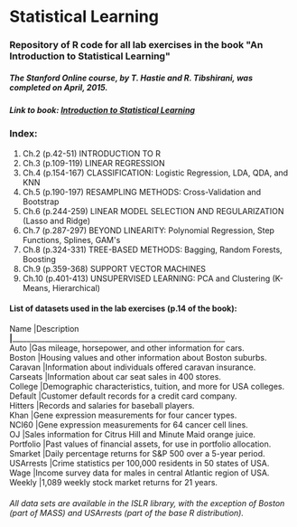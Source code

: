 # Statistical Learning
### Repository of R code for all lab exercises in the book "An Introduction to Statistical Learning"  


##### The Stanford Online course, by T. Hastie and R. Tibshirani, was completed on April, 2015.

##### Link to book: [Introduction to Statistical Learning](http://www-bcf.usc.edu/~gareth/ISL/ISLR%20First%20Printing.pdf)

### Index:

1. Ch.2 (p.42-51) INTRODUCTION TO R
2. Ch.3 (p.109-119) LINEAR REGRESSION
3. Ch.4 (p.154-167) CLASSIFICATION: Logistic Regression, LDA, QDA, and KNN
4. Ch.5 (p.190-197) RESAMPLING METHODS: Cross-Validation and Bootstrap
5. Ch.6 (p.244-259) LINEAR MODEL SELECTION AND REGULARIZATION (Lasso and Ridge)
6. Ch.7 (p.287-297) BEYOND LINEARITY: Polynomial Regression, Step Functions, Splines, GAM's
7. Ch.8 (p.324-331) TREE-BASED METHODS: Bagging, Random Forests, Boosting
8. Ch.9 (p.359-368) SUPPORT VECTOR MACHINES
9. Ch.10 (p.401-413) UNSUPERVISED LEARNING: PCA and Clustering (K-Means, Hierarchical)


#### List of datasets used in the lab exercises (p.14 of the book):


Name      |Description
__________|_____________________________________________________________________  
Auto      |Gas mileage, horsepower, and other information for cars.  
Boston    |Housing values and other information about Boston suburbs.  
Caravan   |Information about individuals offered caravan insurance.  
Carseats  |Information about car seat sales in 400 stores.  
College   |Demographic characteristics, tuition, and more for USA colleges.  
Default   |Customer default records for a credit card company.  
Hitters   |Records and salaries for baseball players.  
Khan      |Gene expression measurements for four cancer types.  
NCI60     |Gene expression measurements for 64 cancer cell lines.  
OJ        |Sales information for Citrus Hill and Minute Maid orange juice.  
Portfolio   |Past values of financial assets, for use in portfolio allocation.  
Smarket |Daily percentage returns for S&P 500 over a 5-year period.  
USArrests   |Crime statistics per 100,000 residents in 50 states of USA.  
Wage      |Income survey data for males in central Atlantic region of USA.  
Weekly    |1,089 weekly stock market returns for 21 years.  

###### *All data sets are available in the ISLR library, with the exception of Boston (part of MASS) and USArrests (part of the base R distribution).*
